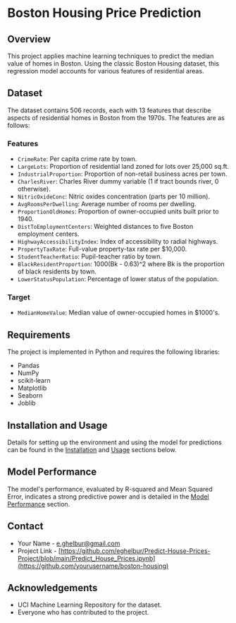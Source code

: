 # Boston Housing Price Prediction

## Overview
This project applies machine learning techniques to predict the median value of homes in Boston. Using the classic Boston Housing dataset, this regression model accounts for various features of residential areas.

## Dataset
The dataset contains 506 records, each with 13 features that describe aspects of residential homes in Boston from the 1970s. The features are as follows:

### Features
- `CrimeRate`: Per capita crime rate by town.
- `LargeLots`: Proportion of residential land zoned for lots over 25,000 sq.ft.
- `IndustrialProportion`: Proportion of non-retail business acres per town.
- `CharlesRiver`: Charles River dummy variable (1 if tract bounds river, 0 otherwise).
- `NitricOxideConc`: Nitric oxides concentration (parts per 10 million).
- `AvgRoomsPerDwelling`: Average number of rooms per dwelling.
- `ProportionOldHomes`: Proportion of owner-occupied units built prior to 1940.
- `DistToEmploymentCenters`: Weighted distances to five Boston employment centers.
- `HighwayAccessibilityIndex`: Index of accessibility to radial highways.
- `PropertyTaxRate`: Full-value property-tax rate per $10,000.
- `StudentTeacherRatio`: Pupil-teacher ratio by town.
- `BlackResidentProportion`: 1000(Bk - 0.63)^2 where Bk is the proportion of black residents by town.
- `LowerStatusPopulation`: Percentage of lower status of the population.

### Target
- `MedianHomeValue`: Median value of owner-occupied homes in $1000's.

## Requirements
The project is implemented in Python and requires the following libraries:
- Pandas
- NumPy
- scikit-learn
- Matplotlib
- Seaborn
- Joblib

## Installation and Usage
Details for setting up the environment and using the model for predictions can be found in the [Installation](#installation) and [Usage](#usage) sections below.

## Model Performance
The model's performance, evaluated by R-squared and Mean Squared Error, indicates a strong predictive power and is detailed in the [Model Performance](#model-performance) section.

## Contact
- Your Name - [e.ghelbur@gmail.com](mailto:youremail@example.com)
- Project Link - [https://github.com/eghelbur/Predict-House-Prices-Project/blob/main/Predict_House_Prices.ipynb](https://github.com/yourusername/boston-housing)

## Acknowledgements
- UCI Machine Learning Repository for the dataset.
- Everyone who has contributed to the project.
